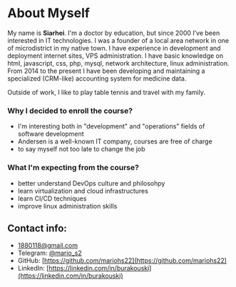 # About Myself

My name is **Siarhei**. I'm a doctor by education, but since 2000 I’ve been interested in IT technologies. I was a founder of a local area network in one of microdistrict in my native town. I have experience in development and deployment internet sites, VPS administration. I have basic knowledge on html, javascript, css, php, mysql, network architecture, linux administration. From 2014 to the present I have been developing and maintaining a specialized (CRM-like) accounting system for medicine data.

Outside of work, I like to play table tennis and travel with my family.

### Why I decided to enroll the course?

- I'm interesting both in "development" and "operations" fields of software development
- Andersen is a well-known IT company, courses are free of charge
- to say myself not too late to change the job

### What I'm expecting from the course?

- better understand DevOps culture and philosohpy
- learn virtualization and cloud infrastructures
- learn CI/CD techniques
- improve linux administration skills

## Contact info:

- 1880118@gmail.com
- Telegram: [@mario_s2](https://t.me/mario_s2)
- GitHub: [https://github.com/mariohs22](https://github.com/mariohs22)
- LinkedIn: [https://linkedin.com/in/burakouski](https://linkedin.com/in/burakouski)
